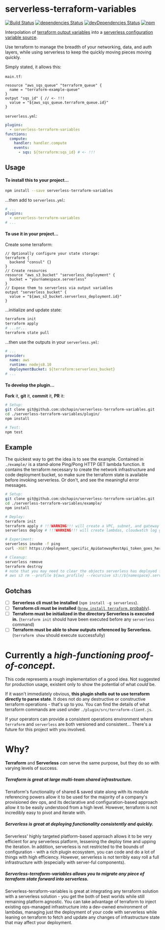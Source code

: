 # serverless-terraform-variables
[![Build Status](https://travis-ci.org/sbchapin/serverless-terraform-variables.svg?branch=master)](https://travis-ci.org/sbchapin/serverless-terraform-variables)
[![dependencies Status](https://david-dm.org/sbchapin/serverless-terraform-variables/status.svg)](https://david-dm.org/sbchapin/serverless-terraform-variables)
[![devDependencies Status](https://david-dm.org/sbchapin/serverless-terraform-variables/dev-status.svg)](https://david-dm.org/sbchapin/serverless-terraform-variables?type=dev)
[![npm](https://img.shields.io/npm/v/serverless-terraform-variables.svg)](https://www.npmjs.com/package/serverless-terraform-variables)


Interpolation of [terraform output variables](https://www.terraform.io/intro/getting-started/outputs.html) into a [serverless configuration variable source](https://serverless.com/framework/docs/providers/aws/guide/variables#current-variable-sources).

Use terraform to manage the breadth of your networking, data, and auth layers, while using serverless to keep the quickly moving pieces moving quickly.


Simply stated, it allows this:

`main.tf`:
```hcl
resource "aws_sqs_queue" "terraform_queue" {
  name = "terraform-example-queue"
}
output "sqs_id" { // <- !!!
  value = "${aws_sqs_queue.terraform_queue.id}"
}
```

`serverless.yml`:
```yml
plugins:
  - serverless-terraform-variables
functions:
  compute:
    handler: handler.compute
    events:
      - sqs: ${terraform:sqs_id} # <- !!!
```

## Usage

#### To **install** this to your project...
```sh
npm install --save serverless-terraform-variables
```
...then add to `serverless.yml`:
```yaml
# ...
plugins:
  - serverless-terraform-variables
# ...
```

#### To **use** it in your project...
Create some terraform:
```hcl
// Optionally configure your state storage:
terraform {
  backend "consul" {}
}
// Create resources
resource "aws_s3_bucket" "serverless_deployment" {
  bucket = "yournamespace.serverless"
}
// Expose them to serverless via output variables
output "serverless_bucket" {
  value = "${aws_s3_bucket.serverless_deployment.id}"
}
```
...initialize and update state:
```sh
terraform init
terraform apply
# ...or...
terraform state pull
```
...then use the outputs in your `serverless.yml`:
```yaml
# ...
provider:
  name: aws
  runtime: nodejs8.10
  deploymentBucket: ${terraform:serverless_bucket}
# ...
```

#### To **develop** the plugin...
**Fork** it, **git** it, **commit** it, **PR** it:
```sh
# Setup:
git clone git@github.com:sbchapin/serverless-terraform-variables.git
cd ./serverless-terraform-variables/plugin/
npm install

# Test:
npm test
```

## Example

The quickest way to get the idea is to see the example.  Contained in `./example/` is a stand-alone Ping/Pong HTTP GET lambda function.  It contains the terraform necessary to create the network infrastructure and code deployment bucket, so make sure the terraform state is available before invoking serverless.  Or don't, and see the meaningful error messages.

```sh
# Setup:
git clone git@github.com:sbchapin/serverless-terraform-variables.git
cd ./serverless-terraform-variables/example/
npm install

# Deploy:
terraform init
terraform apply # !!!WARNING!!! will create a VPC, subnet, and gateway using _your_ AWS Account.
serverless deploy # !!!WARNING!!! will create lambdas, cloudwatch log groups, and API gateway endpoints using _your_ AWS Account.

# Experiment:
serverless invoke -f ping
curl -XGET https://deployment_specific_ApiGatewayRestApi_token_goes_here.execute-api.us-west-2.amazonaws.com/dev/ping

# Cleanup:
serverless remove
terraform destroy
# note that you may need to clear the objects serverless has deployed for you:
# aws s3 rm --profile ${aws_profile} --recursive s3://${namespace}.serverless/serverless/serverless-terraform-variables-simple-http-endpoint/dev/
```

## Gotchas
- [ ] **Serverless cli must be installed** (`npm install -g serverless`).
- [ ] **Terraform cli must be installed** ([`brew install terraform`, probably](https://learn.hashicorp.com/terraform/getting-started/install.html)).
- [ ] **Terraform must be initialized in the directory Serverless is executed in.** (`terraform init` should have been executed before any `serverless` command)
- [ ] **Terraform must be able to show outputs referenced by Serverless.** (`terraform show` should execute successfully)

# Currently a *high-functioning proof-of-concept*.

This code represents a rough implementation of a good idea.  Not suggested for production usage, existent only to show the potential of what _could_ be.

If it wasn't immediately obvious, **this plugin shells out to use terraform directly to parse state**.  It does not do any destructive or constructive terraform operations - that's up to you.  You can find the details of what terraform commands are used under `./plugin/src/terraform-client.js`.

If your operators can provide a consistent operations environment where `terraform` and `serverless` are both versioned and consistent...  There's a future for this project with you involved.

# Why?

**Terraform** and **Serverless** *can* serve the same purpose, but they do so with varying levels of success.

##### **Terraform** _is great at large multi-team shared infrastructure._  

Terraform's functionality of shared & saved state along with its module referencing powers allow it to be used for the majority of a company's provisioned dev ops, and its declarative and configuration-based approach allow it to be easily understood from a high level.  However, terraform is not incredibly easy to pivot and iterate with.

##### **Serverless** _is great at deploying functionality consistently and quickly._

Serverless' highly targeted platform-based approach allows it to be very efficient for any serverless platform, lessening the deploy time and upping the iteration.  In addition, serverless is not restricted to the bounds of configuration - with a rich plugin ecosystem, you can code and do a lot of things with high efficiency.  However, serverless is not terribly easy roll a full infrastructure with (especially with server-ful components).

##### **Serverless-terraform-variables** _allows you to migrate any piece of terraform state forward into serverless._


Serverless-terraform-variables is great at integrating any terraform solution with a serverless solution - you get the both of best worlds while still remaining platform agnostic.  You can take advantage of terraform to inject existing ops-managed infrastructure into a dev-owned environment of lambdas, managing just the deployment of your code with serverless while leaning on terraform to fetch and update any changes of infrastructure state that may affect your deployment.

